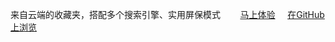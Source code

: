 来自云端的收藏夹，搭配多个搜索引擎、实用屏保模式
        <a href="http://www.sherry.cf" target="_blank">马上体验</a>     
        <a href="">在GitHub上浏览</a>  
    </section>




